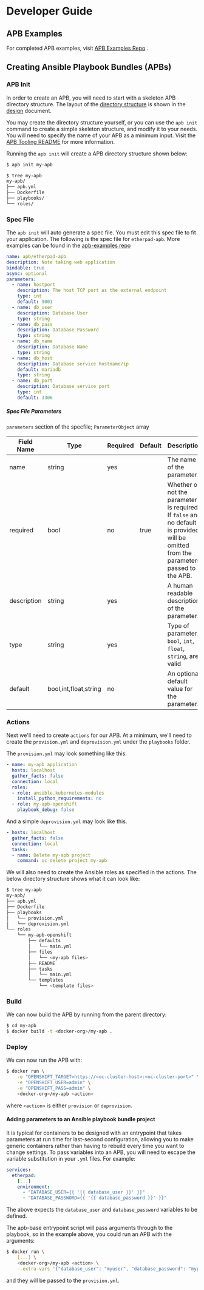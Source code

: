 # Developer Guide

## APB Examples
For completed APB examples, visit [APB Examples Repo](https://github.com/fusor/apb-examples) .

## Creating Ansible Playbook Bundles (APBs)

### APB Init
In order to create an APB, you will need to start with a skeleton APB directory structure.  The layout of the [directory structure](design.md#directory-structure) is shown in the [design](design.md) document.

You may create the directory structure yourself, or you can use the `apb init` command to create a simple skeleton structure, and modify it to your needs.  You will need to specify the name of your APB as a minimum input.  Visit the [APB Tooling README](https://github.com/fusor/ansible-playbook-bundle/blob/master/src/README.md) for more information.

Running the `apb init` will create a APB directory structure shown below:
```bash
$ apb init my-apb

$ tree my-apb
my-apb/
├── apb.yml
├── Dockerfile
├── playbooks/
└── roles/
```
### Spec File
The `apb init` will auto generate a spec file.  You must edit this spec file to fit your application. The following is the spec file for `etherpad-apb`.  More examples can be found in the [apb-examples repo](https://github.com/fusor/apb-examples)

```yml
name: apb/etherpad-apb
description: Note taking web application
bindable: true
async: optional
parameters:
  - name: hostport
    description: The host TCP port as the external endpoint
    type: int
    default: 9001
  - name: db_user
    description: Database User
    type: string
  - name: db_pass
    description: Database Password
    type: string
  - name: db_name
    description: Database Name
    type: string
  - name: db_host
    description: Database service hostname/ip
    default: mariadb
    type: string
  - name: db_port
    description: Database service port
    type: int
    default: 3306
```

##### Spec File Parameters
`parameters` section of the specfile; `ParameterObject` array

Field Name | Type | Required | Default | Description
---|---|---|---|---
name | string| yes |  | The name of the parameter.
required| bool | no | true | Whether or not the parameter is required.  If `false` and no default is provided, will be omitted from the parameters passed to the APB.
description | string | yes | | A human readable description of the parameter.
type | string | yes | | Type of parameter. `bool`, `int`, `float`, `string`, are valid
default | bool,int,float,string|  no | | An optional default value for the parameter.

### Actions
Next we'll need to create `actions` for our APB.  At a minimum, we'll need to create the `provision.yml` and `deprovision.yml` under the `playbooks` folder.

The `provision.yml` may look something like this:
```yml
- name: my-apb application
  hosts: localhost
  gather_facts: false
  connection: local
  roles:
  - role: ansible.kubernetes-modules
    install_python_requirements: no
  - role: my-apb-openshift
    playbook_debug: false
```

And a simple `deprovision.yml` may look like this.
```yml
- hosts: localhost
  gather_facts: false
  connection: local
  tasks:
  - name: Delete my-apb project
    command: oc delete project my-apb
```

We will also need to create the Ansible roles as specified in the actions. The below directory structure shows what it can look like:

```bash
$ tree my-apb
my-apb/
├── apb.yml
├── Dockerfile
├── playbooks
│   └── provision.yml
│   └── deprovision.yml
└── roles
    └── my-apb-openshift
        ├── defaults
        │   └── main.yml
        ├── files
        │   └── <my-apb files>
        ├── README
        ├── tasks
        │   └── main.yml
        └── templates
            └── <template files>
```

### Build
We can now build the APB by running from the parent directory:

```bash
$ cd my-apb
$ docker build -t <docker-org>/my-apb .
```

### Deploy
We can now run the APB with:

```bash
$ docker run \
    -e "OPENSHIFT_TARGET=https://<oc-cluster-host>:<oc-cluster-port>" \
    -e "OPENSHIFT_USER=admin" \
    -e "OPENSHIFT_PASS=admin" \
    <docker-org>/my-apb <action>
```
where `<action>` is either `provision` or `deprovision`.


#### Adding parameters to an Ansible playbook bundle project

It is typical for containers to be designed with an entrypoint that takes parameters at run time for last-second configuration, allowing you to make generic containers rather than having to rebuild every time you want to change settings. To pass variables into an APB, you will need to escape the variable substitution in your `.yml` files. For example:

```yml
services:
  etherpad:
    [...]
    environment:
      - "DATABASE_USER={{ '{{ database_user }}' }}"
      - "DATABASE_PASSWORD={{ '{{ database_password }}' }}"
```

The above expects the `database_user` and `database_password` variables to be defined.

The apb-base entrypoint script will pass arguments through to the playbook, so in the example above, you could run an APB with the arguments:

```bash
$ docker run \
    [...] \
    <docker-org>/my-apb <action> \
    --extra-vars '{"database_user": "myuser", "database_password": "mypassword", "namespace":"my-apb"}'
```
and they will be passed to the `provision.yml`.
